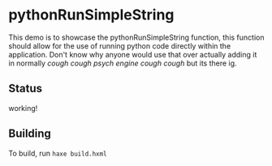 # pythonRunSimpleString

This demo is to showcase the pythonRunSimpleString function, this function should allow for the use of running python code directly within the application. Don't know why anyone would use that over actually adding it in normally *cough cough psych engine cough cough* but its there ig.
## Status

working!
## Building

To build, run `haxe build.hxml` 
